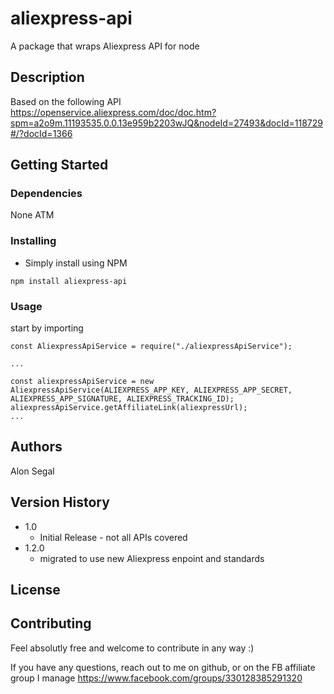 # aliexpress-api
A package that wraps Aliexpress API for node

## Description

Based on the following API
https://openservice.aliexpress.com/doc/doc.htm?spm=a2o9m.11193535.0.0.13e959b2203wJQ&nodeId=27493&docId=118729#/?docId=1366

## Getting Started

### Dependencies

None ATM

### Installing

* Simply install using NPM
```
npm install aliexpress-api
```

### Usage

start by importing
```
const AliexpressApiService = require("./aliexpressApiService");

...

const aliexpressApiService = new AliexpressApiService(ALIEXPRESS_APP_KEY, ALIEXPRESS_APP_SECRET, ALIEXPRESS_APP_SIGNATURE, ALIEXPRESS_TRACKING_ID);
aliexpressApiService.getAffiliateLink(aliexpressUrl);
...
```

## Authors

Alon Segal

## Version History

* 1.0
    * Initial Release - not all APIs covered
* 1.2.0
    * migrated to use new Aliexpress enpoint and standards 

## License

## Contributing

Feel absolutly free and welcome to contribute in any way :) 

If you have any questions, reach out to me on github,
or on the FB affiliate group I manage https://www.facebook.com/groups/330128385291320
